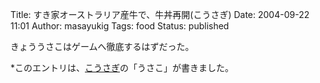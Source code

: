 Title: すき家オーストラリア産牛で、牛丼再開(こうさぎ)
Date: 2004-09-22 11:01
Author: masayukig
Tags: food
Status: published

きょううさこはゲームへ徹底するはずだった。

\*このエントリは、[こうさぎ](http://cousagi.yomiusa.net/)の「うさこ」が書きました。
